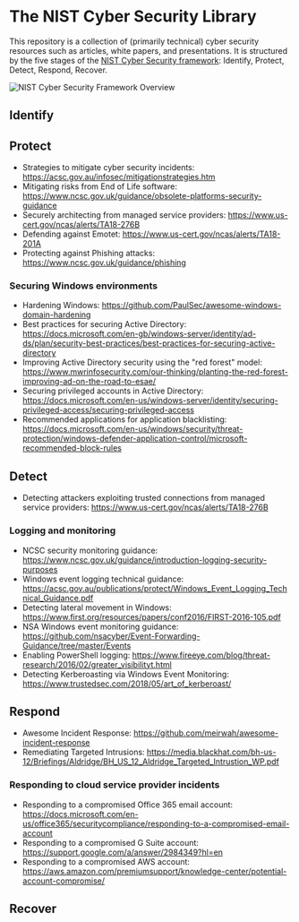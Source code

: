 # The NIST Cyber Security Library
This repository is a collection of (primarily technical) cyber security resources such as articles, white papers, and presentations. It is structured by the five stages of the [NIST Cyber Security framework](https://www.nist.gov/cyberframework): Identify, Protect, Detect, Respond, Recover.

![NIST Cyber Security Framework Overview](https://i.imgur.com/VSLgKPZ.png)
## Identify
## Protect
* Strategies to mitigate cyber security incidents: https://acsc.gov.au/infosec/mitigationstrategies.htm
* Mitigating risks from End of Life software: https://www.ncsc.gov.uk/guidance/obsolete-platforms-security-guidance
* Securely architecting from managed service providers: https://www.us-cert.gov/ncas/alerts/TA18-276B
* Defending against Emotet: https://www.us-cert.gov/ncas/alerts/TA18-201A
* Protecting against Phishing attacks: https://www.ncsc.gov.uk/guidance/phishing
### Securing Windows environments
* Hardening Windows: https://github.com/PaulSec/awesome-windows-domain-hardening
* Best practices for securing Active Directory: https://docs.microsoft.com/en-gb/windows-server/identity/ad-ds/plan/security-best-practices/best-practices-for-securing-active-directory
* Improving Active Directory security using the "red forest" model: https://www.mwrinfosecurity.com/our-thinking/planting-the-red-forest-improving-ad-on-the-road-to-esae/
* Securing privileged accounts in Active Directory: https://docs.microsoft.com/en-us/windows-server/identity/securing-privileged-access/securing-privileged-access
* Recommended applications for application blacklisting: https://docs.microsoft.com/en-us/windows/security/threat-protection/windows-defender-application-control/microsoft-recommended-block-rules
## Detect
* Detecting attackers exploiting trusted connections from managed service providers: https://www.us-cert.gov/ncas/alerts/TA18-276B
### Logging and monitoring
* NCSC security monitoring guidance: https://www.ncsc.gov.uk/guidance/introduction-logging-security-purposes
* Windows event logging technical guidance: https://acsc.gov.au/publications/protect/Windows_Event_Logging_Technical_Guidance.pdf
* Detecting lateral movement in Windows: https://www.first.org/resources/papers/conf2016/FIRST-2016-105.pdf
* NSA Windows event monitoring guidance: https://github.com/nsacyber/Event-Forwarding-Guidance/tree/master/Events
* Enabling PowerShell logging: https://www.fireeye.com/blog/threat-research/2016/02/greater_visibilityt.html
* Detecting Kerberoasting via Windows Event Monitoring: https://www.trustedsec.com/2018/05/art_of_kerberoast/
## Respond
* Awesome Incident Response: https://github.com/meirwah/awesome-incident-response
* Remediating Targeted Intrusions: https://media.blackhat.com/bh-us-12/Briefings/Aldridge/BH_US_12_Aldridge_Targeted_Intrustion_WP.pdf
### Responding to cloud service provider incidents
* Responding to a compromised Office 365 email account: https://docs.microsoft.com/en-us/office365/securitycompliance/responding-to-a-compromised-email-account
* Responding to a compromised G Suite account: https://support.google.com/a/answer/2984349?hl=en
* Responding to a compromised AWS account: https://aws.amazon.com/premiumsupport/knowledge-center/potential-account-compromise/
## Recover
